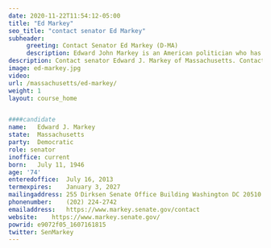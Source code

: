 ```yaml
---
date: 2020-11-22T11:54:12-05:00
title: "Ed Markey"
seo_title: "contact senator Ed Markey"
subheader:
     greeting: Contact Senator Ed Markey (D-MA)
     description: Edward John Markey is an American politician who has served as the junior United States senator from Massachusetts since 2013. A member of the Democratic Party, he was the U.S. representative for Massachusetts's 7th congressional district from 1976 to 2013.
description: Contact senator Edward J. Markey of Massachusetts. Contact information for Edward J. Markey includes email address, phone number, and mailing address.
image: ed-markey.jpg
video: 
url: /massachusetts/ed-markey/
weight: 1
layout: course_home


####candidate
name:	Edward J. Markey
state:	Massachusetts
party:	Democratic
role: senator
inoffice: current
born:	July 11, 1946 
age: '74'
enteredoffice:	July 16, 2013
termexpires:	January 3, 2027
mailingaddress:	255 Dirksen Senate Office Building Washington DC 20510
phonenumber:	(202) 224-2742
emailaddress:	https://www.markey.senate.gov/contact
website:	https://www.markey.senate.gov/
powrid: e9072f05_1607161815
twitter: SenMarkey
---
```



